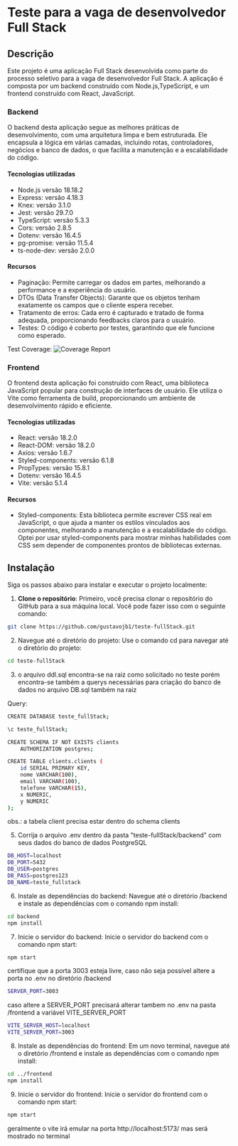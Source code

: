 # Teste para a vaga de desenvolvedor Full Stack

## Descrição

Este projeto é uma aplicação Full Stack desenvolvida como parte do processo seletivo para a vaga de desenvolvedor Full Stack. A aplicação é composta por um backend construído com Node.js,TypeScript, e um frontend construído com React, JavaScript.

### Backend

O backend desta aplicação segue as melhores práticas de desenvolvimento, com uma arquitetura limpa e bem estruturada. Ele encapsula a lógica em várias camadas, incluindo rotas, controladores, negócios e banco de dados, o que facilita a manutenção e a escalabilidade do código.

#### Tecnologias utilizadas

- Node.js versão 18.18.2
- Express: versão 4.18.3
- Knex: versão 3.1.0
- Jest: versão 29.7.0
- TypeScript: versão 5.3.3
- Cors: versão 2.8.5
- Dotenv: versão 16.4.5
- pg-promise: versão 11.5.4
- ts-node-dev: versão 2.0.0

#### Recursos

- Paginação: Permite carregar os dados em partes, melhorando a performance e a experiência do usuário.
- DTOs (Data Transfer Objects): Garante que os objetos tenham exatamente os campos que o cliente espera receber.
- Tratamento de erros: Cada erro é capturado e tratado de forma adequada, proporcionando feedbacks claros para o usuário.
- Testes: O código é coberto por testes, garantindo que ele funcione como esperado.

Test Coverage:
![Coverage Report](https://github.com/gustavojb1/teste-fullStack/issues/12#issue-2174263259)


### Frontend

O frontend desta aplicação foi construído com React, uma biblioteca JavaScript popular para construção de interfaces de usuário. Ele utiliza o Vite como ferramenta de build, proporcionando um ambiente de desenvolvimento rápido e eficiente.

#### Tecnologias utilizadas

- React: versão 18.2.0
- React-DOM: versão 18.2.0
- Axios: versão 1.6.7
- Styled-components: versão 6.1.8
- PropTypes: versão 15.8.1
- Dotenv: versão 16.4.5
- Vite: versão 5.1.4

#### Recursos

- Styled-components: Esta biblioteca permite escrever CSS real em JavaScript, o que ajuda a manter os estilos vinculados aos componentes, melhorando a manutenção e a escalabilidade do código. Optei por usar styled-components para mostrar minhas habilidades com CSS sem depender de componentes prontos de bibliotecas externas.

## Instalação

Siga os passos abaixo para instalar e executar o projeto localmente:

1. **Clone o repositório**: Primeiro, você precisa clonar o repositório do GitHub para a sua máquina local. Você pode fazer isso com o seguinte comando:
```bash
git clone https://github.com/gustavojb1/teste-fullStack.git
```

2. Navegue até o diretório do projeto: Use o comando cd para navegar até o diretório do projeto:
```bash
cd teste-fullStack
```
3. o arquivo ddl.sql encontra-se na raiz como solicitado no teste porém encontra-se também a querys necessárias para criação do banco de dados no arquivo DB.sql também na raiz

Query:
```bash
CREATE DATABASE teste_fullStack;

\c teste_fullStack;

CREATE SCHEMA IF NOT EXISTS clients
    AUTHORIZATION postgres;

CREATE TABLE clients.clients (
    id SERIAL PRIMARY KEY,
    nome VARCHAR(100),
    email VARCHAR(100),
    telefone VARCHAR(15),
    x NUMERIC,
    y NUMERIC
);
```
obs.: a tabela client precisa estar dentro do schema clients

5. Corrija o arquivo .env dentro da pasta "teste-fullStack/backend" com seus dados do banco de dados PostgreSQL
```bash
DB_HOST=localhost
DB_PORT=5432
DB_USER=postgres
DB_PASS=postgres123
DB_NAME=teste_fullstack
```

6. Instale as dependências do backend: Navegue até o diretório /backend e instale as dependências com o comando npm install:
```bash
cd backend
npm install
```

7. Inicie o servidor do backend: Inicie o servidor do backend com o comando npm start:
```bash
npm start
```
certifique que a porta 3003 esteja livre, caso não seja possível altere a porta no .env no diretório /backend
```bash
SERVER_PORT=3003
```
caso altere a SERVER_PORT precisará alterar tambem no .env na pasta /frontend a variável VITE_SERVER_PORT
```bash
VITE_SERVER_HOST=localhost
VITE_SERVER_PORT=3003
```

8. Instale as dependências do frontend: Em um novo terminal, navegue até o diretório /frontend e instale as dependências com o comando npm install:
```bash
cd ../frontend
npm install
```

9. Inicie o servidor do frontend: Inicie o servidor do frontend com o comando npm start:
```bash
npm start
```
geralmente o vite irá emular na porta  http://localhost:5173/ mas será mostrado no terminal
